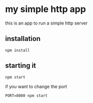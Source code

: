# my simple http app

this is an app to run a simple http server

## installation

```
npm install
```

## starting it

```
npm start
```

if you want to change the port

```
PORT=8080 npm start
```